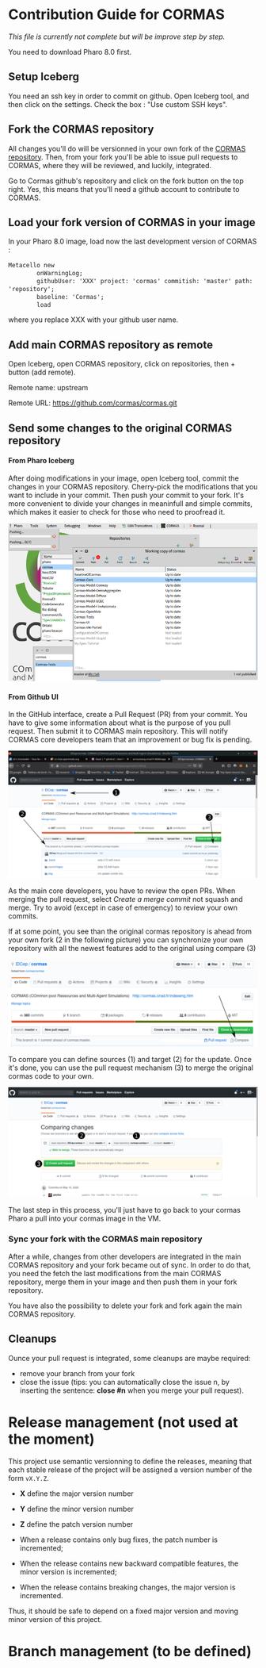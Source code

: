# Contribution Guide for CORMAS

*This file is currently not complete but will be improve step by step.*

You need to download Pharo 8.0 first.

## Setup Iceberg
You need an ssh key in order to commit on github. Open Iceberg tool, and then click on the settings. Check the box : "Use custom SSH keys".

## Fork the CORMAS repository

All changes you'll do will be versionned in your own fork of the [CORMAS repository](https://github.com/cormas/cormas). Then, from your fork you'll be able to issue pull requests to CORMAS, where they will be reviewed, and luckily, integrated.

Go to Cormas github's repository and click on the fork button on the top right. Yes, this means that you'll need a github account to contribute to CORMAS.

## Load your fork version of CORMAS in your image
In your Pharo 8.0 image, load now the last development version of CORMAS :

```Smalltalk
Metacello new
        onWarningLog;
        githubUser: 'XXX' project: 'cormas' commitish: 'master' path: 'repository';
        baseline: 'Cormas';
        load
```
where you replace XXX with your github user name.

## Add main CORMAS repository as remote

Open Iceberg, open CORMAS repository, click on repositories, then + button (add remote).

Remote name: upstream

Remote URL: https://github.com/cormas/cormas.git

## Send some changes to the original CORMAS repository

#### From Pharo Iceberg
After doing modifications in your image, open Iceberg tool, commit the changes in your CORMAS repository. Cherry-pick the modifications that you want to include in your commit. Then push your commit to your fork. It's more convenient to divide your changes in meaninfull and simple commits, which makes it easier to check for those who need to proofread it.

![iceberge](img/iceberg_pharo.png)

#### From Github UI
In the GitHub interface, create a Pull Request (PR) from your commit.
You have to give some information about what is the purpose of you pull request. Then submit it to CORMAS main repository.
This will notify CORMAS core developers team that an improvement or bug fix is pending.

![create a pull request from github](img/github_pr.png)

As the main core developers, you have to review the open PRs. When merging the pull request, select *Create a merge commit* not  squash and merge. Try to avoid (except in case of emergency) to review your own commits.

If at some point, you see than the original cormas repository is ahead from your own fork (2 in the following picture) you can synchronize your own repository with all the newest features add to the original using compare (3)

![pull feature in your own](img/github_cp.png)

To compare you can define sources (1) and target (2) for the update. Once it's done, you can use the pull request mechanism (3) to merge the original cormas code to your own.

![pull feature in your own with PR](img/github_pr_fork.png)

The last step in this process, you'll just have to go back to your cormas Pharo a pull into your cormas image in the VM. 

### Sync your fork with the CORMAS main repository

After a while, changes from other developers are integrated in the main CORMAS repository and your fork became out of sync.
In order to do that, you need the fetch the last modifications from the main CORMAS repository, merge them in your image and then push them in your fork repository.

You have also the possibility to delete your fork and fork again the main CORMAS repository.

## Cleanups
Ounce your pull request is integrated, some cleanups are maybe required:
- remove your branch from your fork
- close the issue (tips: you can automatically close the issue n, by inserting the sentence: **close #n** when you merge your pull request).

# Release management (not used at the moment)

This project use semantic versionning to define the releases, meaning that each stable release of the project will be assigned a version number of the form `vX.Y.Z`.

- **X** define the major version number
- **Y** define the minor version number
- **Z** define the patch version number

- When a release contains only bug fixes, the patch number is incremented;
- When the release contains new backward compatible features, the minor version is incremented;
- When the release contains breaking changes, the major version is incremented.

Thus, it should be safe to depend on a fixed major version and moving minor version of this project.

# Branch management (to be defined)
